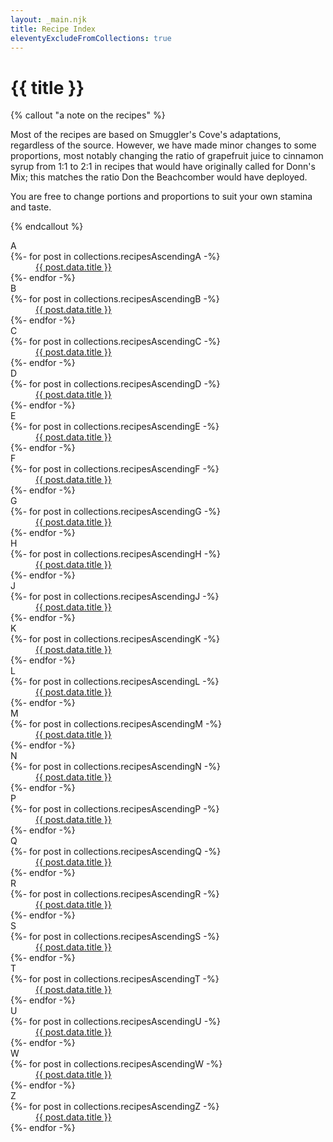 ```yaml
---
layout: _main.njk
title: Recipe Index
eleventyExcludeFromCollections: true
---
```


<!-- markdownlint-disable MD025 -->
# {{ title }}
<!-- markdownlint-disable MD025 -->

<!-- markdownlint-disable MD012 -->
{% callout "a note on the recipes" %}
<!-- markdownlint-enable MD012 -->

  Most of the recipes are based on Smuggler's Cove's adaptations, regardless of the source. However, we have made minor changes to some proportions, most notably changing the ratio of grapefruit juice to cinnamon syrup from 1:1 to 2:1 in recipes that would have originally called for Donn's Mix; this matches the ratio Don the Beachcomber would have deployed.

  You are free to change portions and proportions to suit your own stamina and taste.

{% endcallout %}

<div class="col-3">
  <dl class="recipe-index">
    <dt id="a">A</dt>
    {%- for post in collections.recipesAscendingA -%}
      <dd><a href="{{ post.url }}">{{ post.data.title }}</a></dd>
    {%- endfor -%}
    <dt id="b">B</dt>
    {%- for post in collections.recipesAscendingB -%}
      <dd><a href="{{ post.url }}">{{ post.data.title }}</a></dd>
    {%- endfor -%}
    <dt id="c">C</dt>
    {%- for post in collections.recipesAscendingC -%}
      <dd><a href="{{ post.url }}">{{ post.data.title }}</a></dd>
    {%- endfor -%}
    <dt id="d">D</dt>
    {%- for post in collections.recipesAscendingD -%}
      <dd><a href="{{ post.url }}">{{ post.data.title }}</a></dd>
    {%- endfor -%}
    <dt id="e">E</dt>
    {%- for post in collections.recipesAscendingE -%}
      <dd><a href="{{ post.url }}">{{ post.data.title }}</a></dd>
    {%- endfor -%}
    <dt id="f">F</dt>
    {%- for post in collections.recipesAscendingF -%}
      <dd><a href="{{ post.url }}">{{ post.data.title }}</a></dd>
    {%- endfor -%}
    <dt id="g">G</dt>
    {%- for post in collections.recipesAscendingG -%}
      <dd><a href="{{ post.url }}">{{ post.data.title }}</a></dd>
    {%- endfor -%}
    <dt id="h">H</dt>
    {%- for post in collections.recipesAscendingH -%}
      <dd><a href="{{ post.url }}">{{ post.data.title }}</a></dd>
    {%- endfor -%}
    <!-- <dt id="i">I</dt>
    {%- for post in collections.recipesAscendingI -%}
      <dd><a href="{{ post.url }}">{{ post.data.title }}</a></dd>
    {%- endfor -%} -->
    <dt id="j">J</dt>
    {%- for post in collections.recipesAscendingJ -%}
      <dd><a href="{{ post.url }}">{{ post.data.title }}</a></dd>
    {%- endfor -%}
    <dt id="k">K</dt>
    {%- for post in collections.recipesAscendingK -%}
      <dd><a href="{{ post.url }}">{{ post.data.title }}</a></dd>
    {%- endfor -%}
    <dt id="l">L</dt>
    {%- for post in collections.recipesAscendingL -%}
      <dd><a href="{{ post.url }}">{{ post.data.title }}</a></dd>
    {%- endfor -%}
    <dt id="m">M</dt>
    {%- for post in collections.recipesAscendingM -%}
      <dd><a href="{{ post.url }}">{{ post.data.title }}</a></dd>
    {%- endfor -%}
    <dt id="n">N</dt>
    {%- for post in collections.recipesAscendingN -%}
      <dd><a href="{{ post.url }}">{{ post.data.title }}</a></dd>
    {%- endfor -%}
    <!-- <dt id="o">O</dt>
    {%- for post in collections.recipesAscendingO -%}
      <dd><a href="{{ post.url }}">{{ post.data.title }}</a></dd>
    {%- endfor -%} -->
    <dt id="p">P</dt>
    {%- for post in collections.recipesAscendingP -%}
      <dd><a href="{{ post.url }}">{{ post.data.title }}</a></dd>
    {%- endfor -%}
    <dt id="q">Q</dt>
    {%- for post in collections.recipesAscendingQ -%}
      <dd><a href="{{ post.url }}">{{ post.data.title }}</a></dd>
    {%- endfor -%}
    <dt id="r">R</dt>
    {%- for post in collections.recipesAscendingR -%}
      <dd><a href="{{ post.url }}">{{ post.data.title }}</a></dd>
    {%- endfor -%}
    <dt id="s">S</dt>
    {%- for post in collections.recipesAscendingS -%}
      <dd><a href="{{ post.url }}">{{ post.data.title }}</a></dd>
    {%- endfor -%}
    <dt id="t">T</dt>
    {%- for post in collections.recipesAscendingT -%}
      <dd><a href="{{ post.url }}">{{ post.data.title }}</a></dd>
    {%- endfor -%}
    <dt id="u">U</dt>
    {%- for post in collections.recipesAscendingU -%}
      <dd><a href="{{ post.url }}">{{ post.data.title }}</a></dd>
    {%- endfor -%}
    <!-- <dt id="v">V</dt>
    {%- for post in collections.recipesAscendingV -%}
      <dd><a href="{{ post.url }}">{{ post.data.title }}</a></dd>
    {%- endfor -%} -->
    <dt id="w">W</dt>
    {%- for post in collections.recipesAscendingW -%}
      <dd><a href="{{ post.url }}">{{ post.data.title }}</a></dd>
    {%- endfor -%}
    <!-- <dt id="x">X</dt>
    {%- for post in collections.recipesAscendingX -%}
      <dd><a href="{{ post.url }}">{{ post.data.title }}</a></dd>
    {%- endfor -%}
    <dt id="y">Y</dt>
    {%- for post in collections.recipesAscendingY -%}
      <dd><a href="{{ post.url }}">{{ post.data.title }}</a></dd>
    {%- endfor -%} -->
    <dt id="z">Z</dt>
    {%- for post in collections.recipesAscendingZ -%}
      <dd><a href="{{ post.url }}">{{ post.data.title }}</a></dd>
    {%- endfor -%}
  </dl>
</div>
